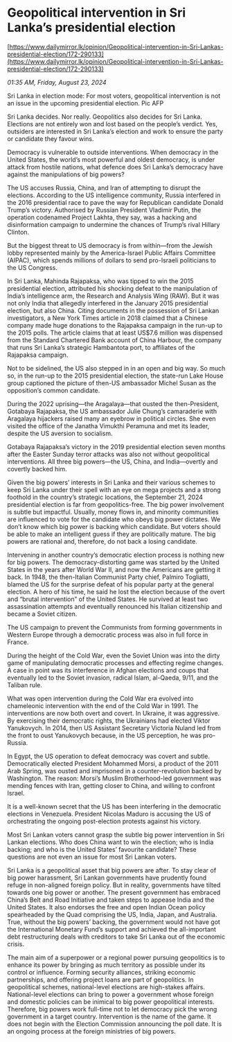 # Geopolitical intervention  in Sri Lanka’s presidential election

[https://www.dailymirror.lk/opinion/Geopolitical-intervention-in-Sri-Lankas-presidential-election/172-290133](https://www.dailymirror.lk/opinion/Geopolitical-intervention-in-Sri-Lankas-presidential-election/172-290133)

*01:35 AM, Friday, August 23, 2024*

Sri Lanka in election mode: For most voters, geopolitical intervention is not an issue in the upcoming presidential election. Pic AFP

Sri Lanka decides. Nor really. Geopolitics also decides for Sri Lanka. Elections are not entirely won and lost based on the people’s verdict. Yes, outsiders are interested in Sri Lanka’s election and work to ensure the party or candidate they favour wins.

Democracy is vulnerable to outside interventions. When democracy in the United States, the world’s most powerful and oldest democracy, is under attack from hostile nations, what defence does Sri Lanka’s democracy have against the manipulations of big powers?

The US accuses Russia, China, and Iran of attempting to disrupt the elections. According to the US intelligence community, Russia interfered in the 2016 presidential race to pave the way for Republican candidate Donald Trump’s victory. Authorised by Russian President Vladimir Putin, the operation codenamed Project Lakhta, they say, was a hacking and disinformation campaign to undermine the chances of Trump’s rival Hillary Clinton.

But the biggest threat to US democracy is from within—from the Jewish lobby represented mainly by the America-Israel Public Affairs Committee (AIPAC), which spends millions of dollars to send pro-Israeli politicians to the US Congress.

In Sri Lanka, Mahinda Rajapaksa, who was tipped to win the 2015 presidential election, attributed his shocking defeat to the manipulation of India’s intelligence arm, the Research and Analysis Wing (RAW). But it was not only India that allegedly interfered in the January 2015 presidential election, but also China. Citing documents in the possession of Sri Lankan investigators, a New York Times article in 2018 claimed that a Chinese company made huge donations to the Rajapaksa campaign in the run-up to the 2015 polls. The article claims that at least US$7.6 million was dispensed from the Standard Chartered Bank account of China Harbour, the company that runs Sri Lanka’s strategic Hambantota port, to affiliates of the Rajapaksa campaign.

Not to be sidelined, the US also stepped in in an open and big way. So much so, in the run-up to the 2015 presidential election, the state-run Lake House group captioned the picture of then-US ambassador Michel Susan as the opposition’s common candidate.

During the 2022 uprising—the Aragalaya—that ousted the then-President, Gotabaya Rajapaksa, the US ambassador Julie Chung’s camaraderie with Aragalaya hijackers raised many an eyebrow in political circles. She even visited the office of the Janatha Vimukthi Peramuna and met its leader, despite the US aversion to socialism.

Gotabaya Rajapaksa’s victory in the 2019 presidential election seven months after the Easter Sunday terror attacks was also not without geopolitical interventions. All three big powers—the US, China, and India—overtly and covertly backed him.

Given the big powers’ interests in Sri Lanka and their various schemes to keep Sri Lanka under their spell with an eye on mega projects and a strong foothold in the country’s strategic locations, the September 21, 2024 presidential election is far from geopolitics-free. The big power involvement is subtle but impactful. Usually, money flows in, and minority communities are influenced to vote for the candidate who obeys big power dictates. We don’t know which big power is backing which candidate. But voters should be able to make an intelligent guess if they are politically mature. The big powers are rational and, therefore, do not back a losing candidate.

Intervening in another country’s democratic election process is nothing new for big powers. The democracy-distorting game was started by the United States in the years after World War II, and now the Americans are getting it back. In 1948, the then-Italian Communist Party chief, Palmiro Togliatti, blamed the US for the surprise defeat of his popular party at the general election. A hero of his time, he said he lost the election because of the overt and “brutal intervention” of the United States. He survived at least two assassination attempts and eventually renounced his Italian citizenship and became a Soviet citizen.

The US campaign to prevent the Communists from forming governments in Western Europe through a democratic process was also in full force in France.

During the height of the Cold War, even the Soviet Union was into the dirty game of manipulating democratic processes and effecting regime changes. A case in point was its interference in Afghan elections and coups that eventually led to the Soviet invasion, radical Islam, al-Qaeda, 9/11, and the Taliban rule.

What was open intervention during the Cold War era evolved into chameleonic intervention with the end of the Cold War in 1991. The interventions are now both overt and covert. In Ukraine, it was aggressive. By exercising their democratic rights, the Ukrainians had elected Viktor Yanukovych. In 2014, then US Assistant Secretary Victoria Nuland led from the front to oust Yanukovych because, in the US perception, he was pro-Russia.

In Egypt, the US operation to defeat democracy was covert and subtle. Democratically elected President Mohammed Morsi, a product of the 2011 Arab Spring, was ousted and imprisoned in a counter-revolution backed by Washington. The reason: Morsi’s Muslim Brotherhood-led government was mending fences with Iran, getting closer to China, and willing to confront Israel.

It is a well-known secret that the US has been interfering in the democratic elections in Venezuela. President Nicolas Maduro is accusing the US of orchestrating the ongoing post-election protests against his victory.

Most Sri Lankan voters cannot grasp the subtle big power intervention in Sri Lankan elections. Who does China want to win the election; who is India backing; and who is the United States’ favourite candidate? These questions are not even an issue for most Sri Lankan voters.

Sri Lanka is a geopolitical asset that big powers are after. To stay clear of big power harassment, Sri Lankan governments have prudently found refuge in non-aligned foreign policy. But in reality, governments have tilted towards one big power or another. The present government has embraced China’s Belt and Road Initiative and taken steps to appease India and the United States. It also endorses the free and open Indian Ocean policy spearheaded by the Quad comprising the US, India, Japan, and Australia. True, without the big powers’ backing, the government would not have got the International Monetary Fund’s support and achieved the all-important debt restructuring deals with creditors to take Sri Lanka out of the economic crisis.

The main aim of a superpower or a regional power pursuing geopolitics is to enhance its power by bringing as much territory as possible under its control or influence. Forming security alliances, striking economic partnerships, and offering project loans are part of geopolitics. In geopolitical schemes, national-level elections are high-stakes affairs. National-level elections can bring to power a government whose foreign and domestic policies can be inimical to big power geopolitical interests. Therefore, big powers work full-time not to let democracy pick the wrong government in a target country. Intervention is the name of the game. It does not begin with the Election Commission announcing the poll date. It is an ongoing process at the foreign ministries of big powers.

